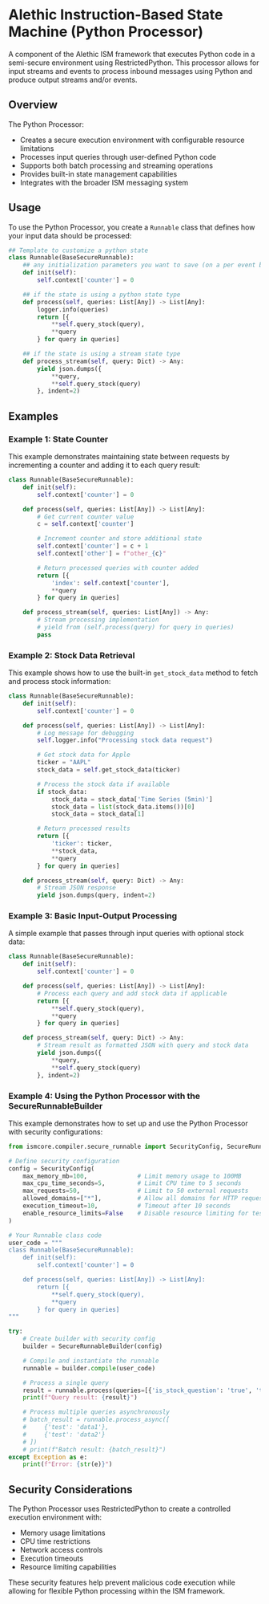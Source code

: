 # Alethic Instruction-Based State Machine (Python Processor)

A component of the Alethic ISM framework that executes Python code in a semi-secure environment using RestrictedPython. This processor allows for input streams and events to process inbound messages using Python and produce output streams and/or events.

## Overview

The Python Processor:
- Creates a secure execution environment with configurable resource limitations
- Processes input queries through user-defined Python code
- Supports both batch processing and streaming operations
- Provides built-in state management capabilities
- Integrates with the broader ISM messaging system

## Usage

To use the Python Processor, you create a `Runnable` class that defines how your input data should be processed:

```python
## Template to customize a python state
class Runnable(BaseSecureRunnable):
    ## any initialization parameters you want to save (on a per event basis)
    def init(self):
        self.context['counter'] = 0

    ## if the state is using a python state type
    def process(self, queries: List[Any]) -> List[Any]:
        logger.info(queries)
        return [{
            **self.query_stock(query),
            **query
        } for query in queries]

    ## if the state is using a stream state type
    def process_stream(self, query: Dict) -> Any:
        yield json.dumps({
            **query,
            **self.query_stock(query)
        }, indent=2)
```

## Examples

### Example 1: State Counter

This example demonstrates maintaining state between requests by incrementing a counter and adding it to each query result:

```python
class Runnable(BaseSecureRunnable):
    def init(self):
        self.context['counter'] = 0

    def process(self, queries: List[Any]) -> List[Any]:
        # Get current counter value
        c = self.context['counter']

        # Increment counter and store additional state
        self.context['counter'] = c + 1
        self.context['other'] = f"other_{c}"

        # Return processed queries with counter added
        return [{
            'index': self.context['counter'],
            **query
        } for query in queries]

    def process_stream(self, queries: List[Any]) -> Any:
        # Stream processing implementation
        # yield from (self.process(query) for query in queries)
        pass
```

### Example 2: Stock Data Retrieval

This example shows how to use the built-in `get_stock_data` method to fetch and process stock information:

```python
class Runnable(BaseSecureRunnable):
    def init(self):
        self.context['counter'] = 0

    def process(self, queries: List[Any]) -> List[Any]:
        # Log message for debugging
        self.logger.info("Processing stock data request")

        # Get stock data for Apple
        ticker = "AAPL"
        stock_data = self.get_stock_data(ticker)

        # Process the stock data if available
        if stock_data:
            stock_data = stock_data['Time Series (5min)']
            stock_data = list(stock_data.items())[0]
            stock_data = stock_data[1]

        # Return processed results
        return [{
            'ticker': ticker,
            **stock_data,
            **query
        } for query in queries]

    def process_stream(self, query: Dict) -> Any:
        # Stream JSON response
        yield json.dumps(query, indent=2)
```

### Example 3: Basic Input-Output Processing

A simple example that passes through input queries with optional stock data:

```python
class Runnable(BaseSecureRunnable):
    def init(self):
        self.context['counter'] = 0

    def process(self, queries: List[Any]) -> List[Any]:
        # Process each query and add stock data if applicable
        return [{
            **self.query_stock(query),
            **query
        } for query in queries]

    def process_stream(self, query: Dict) -> Any:
        # Stream result as formatted JSON with query and stock data
        yield json.dumps({
            **query,
            **self.query_stock(query)
        }, indent=2)
```

### Example 4: Using the Python Processor with the SecureRunnableBuilder

This example demonstrates how to set up and use the Python Processor with security configurations:

```python
from ismcore.compiler.secure_runnable import SecurityConfig, SecureRunnableBuilder

# Define security configuration
config = SecurityConfig(
    max_memory_mb=100,              # Limit memory usage to 100MB
    max_cpu_time_seconds=5,         # Limit CPU time to 5 seconds
    max_requests=50,                # Limit to 50 external requests
    allowed_domains=["*"],          # Allow all domains for HTTP requests
    execution_timeout=10,           # Timeout after 10 seconds
    enable_resource_limits=False    # Disable resource limiting for testing
)

# Your Runnable class code
user_code = """
class Runnable(BaseSecureRunnable):
    def init(self):
        self.context['counter'] = 0

    def process(self, queries: List[Any]) -> List[Any]:
        return [{
            **self.query_stock(query),
            **query
        } for query in queries]
"""

try:
    # Create builder with security config
    builder = SecureRunnableBuilder(config)

    # Compile and instantiate the runnable
    runnable = builder.compile(user_code)

    # Process a single query
    result = runnable.process(queries=[{'is_stock_question': 'true', 'ticker': 'AAPL'}])
    print(f"Query result: {result}")

    # Process multiple queries asynchronously
    # batch_result = runnable.process_async([
    #     {'test': 'data1'},
    #     {'test': 'data2'}
    # ])
    # print(f"Batch result: {batch_result}")
except Exception as e:
    print(f"Error: {str(e)}")
```

## Security Considerations

The Python Processor uses RestrictedPython to create a controlled execution environment with:

- Memory usage limitations
- CPU time restrictions
- Network access controls
- Execution timeouts
- Resource limiting capabilities

These security features help prevent malicious code execution while allowing for flexible Python processing within the ISM framework.